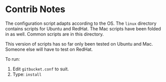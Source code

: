 # Contrib Notes #

The configuration script adapts according to the OS.
The `linux` directory contains scripts for Ubuntu and RedHat.
The Mac scripts have been folded in as well.
Common scripts are in this directory.

This version of scripts has so far only been tested on Ubuntu and Mac. Someone else will have to test on RedHat.

To run:
1. Edit `gitbucket.conf` to suit.
2. Type: `install`

